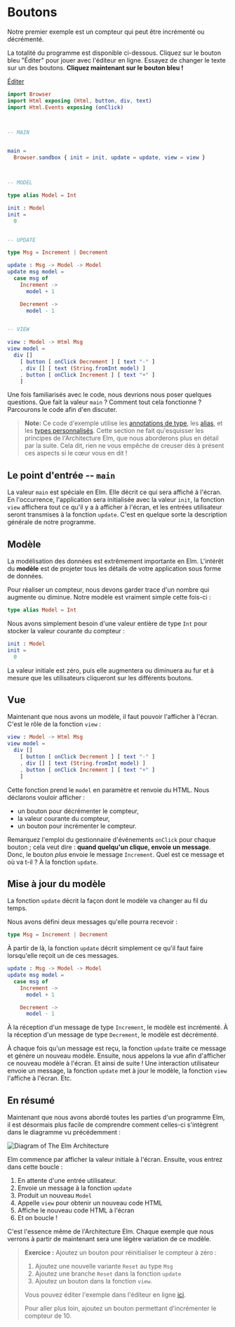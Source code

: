 # Boutons

Notre premier exemple est un compteur qui peut être incrémenté ou décrémenté.

La totalité du programme est disponible ci-dessous. Cliquez sur le bouton bleu "Éditer" pour jouer avec l'éditeur en ligne. Essayez de changer le texte sur un des boutons.
**Cliquez maintenant sur le bouton bleu !**

<div class="edit-link"><a href="https://elm-lang.org/examples/buttons">Éditer</a></div>

```elm
import Browser
import Html exposing (Html, button, div, text)
import Html.Events exposing (onClick)



-- MAIN


main =
  Browser.sandbox { init = init, update = update, view = view }



-- MODEL

type alias Model = Int

init : Model
init =
  0


-- UPDATE

type Msg = Increment | Decrement

update : Msg -> Model -> Model
update msg model =
  case msg of
    Increment ->
      model + 1

    Decrement ->
      model - 1


-- VIEW

view : Model -> Html Msg
view model =
  div []
    [ button [ onClick Decrement ] [ text "-" ]
    , div [] [ text (String.fromInt model) ]
    , button [ onClick Increment ] [ text "+" ]
    ]
```

Une fois familiarisés avec le code, nous devrions nous poser quelques questions. Que fait la valeur `main` ? Comment tout cela fonctionne ? Parcourons le code afin d'en discuter.

> **Note:** Ce code d'exemple utilise les [annotations de type](/types/reading_types.html), les [alias](/types/type_aliases.html), et les [types personnalisés](/types/custom_types.html). Cette section ne fait qu'esquisser les principes de l'Architecture Elm, que nous aborderons plus en détail par la suite. Cela dit, rien ne vous empêche de creuser dès à présent ces aspects si le cœur vous en dit !

## Le point d'entrée -- `main`

La valeur `main` est spéciale en Elm. Elle décrit ce qui sera affiché à l'écran. En l'occurrence, l'application sera initialisée avec la valeur `init`, la fonction `view` affichera tout ce qu'il y a à afficher à l'écran, et les entrées utilisateur seront transmises à la fonction `update`. C'est en quelque sorte la description générale de notre programme.

## Modèle

La modélisation des données est extrêmement importante en Elm. L'intérêt du **modèle** est de projeter tous les détails de votre application sous forme de données.

Pour réaliser un compteur, nous devons garder trace d'un nombre qui augmente ou diminue. Notre modèle est vraiment simple cette fois-ci :

```elm
type alias Model = Int
```

Nous avons simplement besoin d'une valeur entière de type `Int` pour stocker la valeur courante du compteur :

```elm
init : Model
init =
  0
```

La valeur initiale est zéro, puis elle augmentera ou diminuera au fur et à mesure que les utilisateurs cliqueront sur les différents boutons.

## Vue

Maintenant que nous avons un modèle, il faut pouvoir l'afficher à l'écran. C'est le rôle de la fonction `view` :

```elm
view : Model -> Html Msg
view model =
  div []
    [ button [ onClick Decrement ] [ text "-" ]
    , div [] [ text (String.fromInt model) ]
    , button [ onClick Increment ] [ text "+" ]
    ]
```

Cette fonction prend le `model` en paramètre et renvoie du HTML. Nous déclarons vouloir afficher :

- un bouton pour décrémenter le compteur,
- la valeur courante du compteur,
- un bouton pour incrémenter le compteur.

Remarquez l'emploi du gestionnaire d'événements `onClick` pour chaque bouton ; cela veut dire : **quand quelqu'un clique, envoie un message**. Donc, le bouton _plus_ envoie le message `Increment`. Quel est ce message et où va t-il ? À la fonction `update`.

## Mise à jour du modèle

La fonction `update` décrit la façon dont le modèle va changer au fil du temps.

Nous avons défini deux messages qu'elle pourra recevoir :

```elm
type Msg = Increment | Decrement
```

À partir de là, la fonction `update` décrit simplement ce qu'il faut faire lorsqu'elle reçoit un de ces messages.

```elm
update : Msg -> Model -> Model
update msg model =
  case msg of
    Increment ->
      model + 1

    Decrement ->
      model - 1
```

À la réception d'un message de type `Increment`, le modèle est incrémenté. À la réception d'un message de type `Decrement`, le modèle est décrémenté.

À chaque fois qu'un message est reçu, la fonction `update` traite ce message et génère un nouveau modèle. Ensuite, nous appelons la vue afin d'afficher ce nouveau modèle à l'écran. Et ainsi de suite ! Une interaction utilisateur envoie un message, la fonction `update` met à jour le modèle, la fonction `view` l'affiche à l'écran. Etc.

## En résumé

Maintenant que nous avons abordé toutes les parties d'un programme Elm, il est désormais plus facile de comprendre comment celles-ci s'intègrent dans le diagramme vu précédemment :

![Diagram of The Elm Architecture](buttons.svg)

Elm commence par afficher la valeur initiale à l'écran. Ensuite, vous entrez dans cette boucle :

1. En attente d'une entrée utilisateur.
2. Envoie un message à la fonction `update`
3. Produit un nouveau `Model`
4. Appelle `view` pour obtenir un nouveau code HTML
5. Affiche le nouveau code HTML à l'écran
6. Et on boucle !

C'est l'essence même de l'Architecture Elm. Chaque exemple que nous verrons à partir de maintenant sera une légère variation de ce modèle.

> **Exercice :** Ajoutez un bouton pour réinitialiser le compteur à zéro :
>
> 1. Ajoutez une nouvelle variante `Reset` au type `Msg`
> 2. Ajoutez une branche `Reset` dans la fonction `update`
> 3. Ajoutez un bouton dans la fonction `view`.
>
> Vous pouvez éditer l'exemple dans l'éditeur en ligne [ici](https://elm-lang.org/examples/buttons).
>
> Pour aller plus loin, ajoutez un bouton permettant d'incrémenter le compteur de 10.
